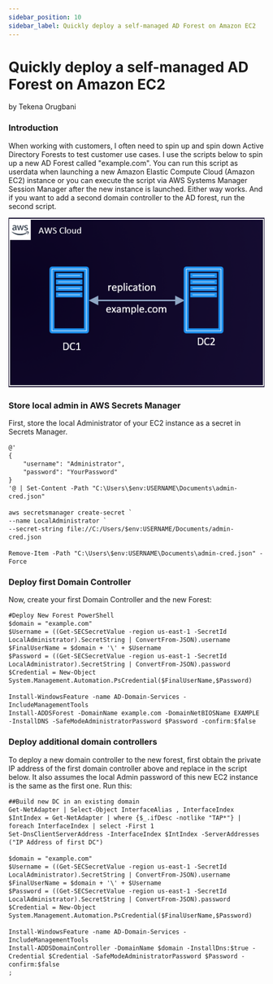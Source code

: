 ```yaml
---
sidebar_position: 10
sidebar_label: Quickly deploy a self-managed AD Forest on Amazon EC2
---
```


# Quickly deploy a self-managed AD Forest on Amazon EC2
by Tekena Orugbani

### Introduction
When working with customers, I often need to spin up and spin down Active Directory Forests to test customer use cases. I use the scripts below to spin up a new AD Forest called "example.com". You can run this script as userdata when launching a new Amazon Elastic Compute Cloud (Amazon EC2) instance or you can execute the script via AWS Systems Manager Session Manager after the new instance is launched. Either way works. And if you want to add a second domain controller to the AD forest, run the second script.

![IMAGE1](IMG/IMG-1.png)

### Store local admin in AWS Secrets Manager
First, store the local Administrator of your EC2 instance as a secret in Secrets Manager.

```
@'
{
    "username": "Administrator",
    "password": "YourPassword"
}
'@ | Set-Content -Path "C:\Users\$env:USERNAME\Documents\admin-cred.json"

aws secretsmanager create-secret `
--name LocalAdministrator `
--secret-string file://C:/Users/$env:USERNAME/Documents/admin-cred.json

Remove-Item -Path "C:\Users\$env:USERNAME\Documents\admin-cred.json" -Force
```

### Deploy first Domain Controller

Now, create your first Domain Controller and the new Forest:

```
#Deploy New Forest PowerShell
$domain = "example.com" 
$Username = ((Get-SECSecretValue -region us-east-1 -SecretId LocalAdministrator).SecretString | ConvertFrom-JSON).username
$FinalUserName = $domain + '\' + $Username
$Password = ((Get-SECSecretValue -region us-east-1 -SecretId LocalAdministrator).SecretString | ConvertFrom-JSON).password
$Credential = New-Object System.Management.Automation.PsCredential($FinalUserName,$Password)

Install-WindowsFeature -name AD-Domain-Services -IncludeManagementTools
Install-ADDSForest -DomainName example.com -DomainNetBIOSName EXAMPLE -InstallDNS -SafeModeAdministratorPassword $Password -confirm:$false
```

### Deploy additional domain controllers

To deploy a new domain controller to the new forest, first obtain the private IP address of the first domain controller above and replace in the script below. It also assumes the local Admin password of this new EC2 instance is the same as the first one. Run this:

```
##Build new DC in an existing domain
Get-NetAdapter | Select-Object InterfaceAlias , InterfaceIndex
$IntIndex = Get-NetAdapter | where {$_.ifDesc -notlike "TAP*"} | foreach InterfaceIndex | select -First 1
Set-DnsClientServerAddress -InterfaceIndex $IntIndex -ServerAddresses ("IP Address of first DC")

$domain = "example.com"
$Username = ((Get-SECSecretValue -region us-east-1 -SecretId LocalAdministrator).SecretString | ConvertFrom-JSON).username
$FinalUserName = $domain + '\' + $Username
$Password = ((Get-SECSecretValue -region us-east-1 -SecretId LocalAdministrator).SecretString | ConvertFrom-JSON).password
$Credential = New-Object System.Management.Automation.PsCredential($FinalUserName,$Password)

Install-WindowsFeature -name AD-Domain-Services -IncludeManagementTools
Install-ADDSDomainController -DomainName $domain -InstallDns:$true -Credential $Credential -SafeModeAdministratorPassword $Password -confirm:$false
;
```
